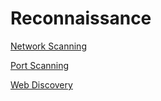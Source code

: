 # Reconnaissance

[Network Scanning](Network-Scanning.md)

[Port Scanning](Port-Scanning.md)

[Web Discovery](Web-Discovery.md)

